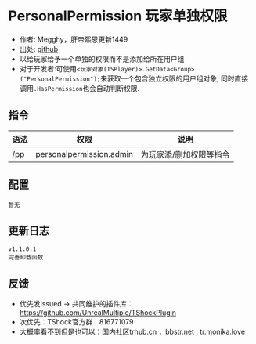 # PersonalPermission 玩家单独权限

- 作者: Megghy，肝帝熙恩更新1449
- 出处: [github](https://github.com/Megghy/PersonalPermission)
- 以给玩家给予一个单独的权限而不是添加给所在用户组
- 对于开发者:可使用`<玩家对象(TSPlayer)>.GetData<Group>("PersonalPermission");`来获取一个包含独立权限的用户组对象, 同时直接调用`.HasPermission`也会自动判断权限.

## 指令

| 语法  |            权限            |      说明      |
|-----|:------------------------:|:------------:|
| /pp | personalpermission.admin | 为玩家添/删加权限等指令 |

## 配置

```
暂无
```

## 更新日志

```
v1.1.0.1
完善卸载函数
```

## 反馈
- 优先发issued -> 共同维护的插件库：https://github.com/UnrealMultiple/TShockPlugin
- 次优先：TShock官方群：816771079
- 大概率看不到但是也可以：国内社区trhub.cn ，bbstr.net , tr.monika.love